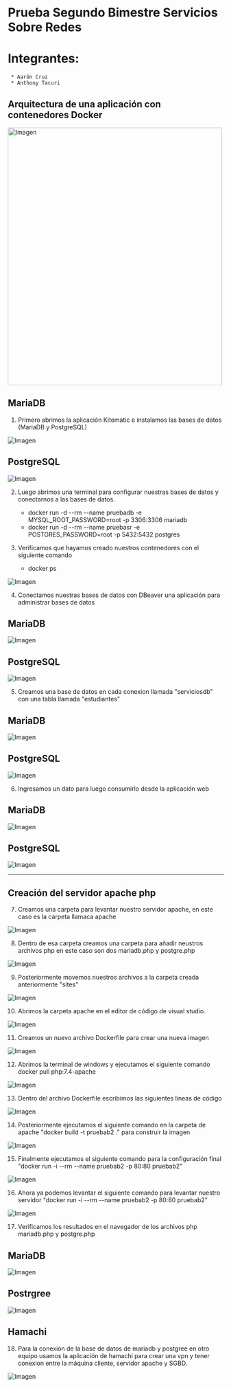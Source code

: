 # Prueba Segundo Bimestre Servicios Sobre Redes

# Integrantes:
     * Aarón Cruz
     * Anthony Tacuri

## Arquitectura de una aplicación con contenedores Docker

<img src="img/11.JPG" alt="Imagen" width="500" height="600">

## MariaDB

1. Primero abrimos la aplicación Kitematic e instalamos las bases de datos (MariaDB y PostgreSQL)

<img src="img/1.JPG" alt="Imagen">

## PostgreSQL

<img src="img/2.JPG" alt="Imagen">

2. Luego abrimos una terminal para configurar nuestras bases de datos y conectarnos a las bases de datos.

     * docker run -d --rm --name pruebadb -e MYSQL_ROOT_PASSWORD=root -p 3306:3306 mariadb
     * docker run -d --rm --name pruebasr -e POSTGRES_PASSWORD=root -p 5432:5432 postgres

3. Verificamos que hayamos creado nuestros contenedores con el siguiente comando 

     * docker ps

<img src="img/3.JPG" alt="Imagen">

4. Conectamos nuestras bases de datos con DBeaver una aplicación para administrar bases de datos

## MariaDB
<img src="img/4.JPG" alt="Imagen">

## PostgreSQL
<img src="img/5.JPG" alt="Imagen">

5. Creamos una base de datos en cada conexion llamada "serviciosdb" con una tabla llamada "estudiantes"

## MariaDB
<img src="img/6.JPG" alt="Imagen">

## PostgreSQL
<img src="img/7.JPG" alt="Imagen">

6. Ingresamos un dato para luego consumirlo desde la aplicación web

## MariaDB
<img src="img/8.JPG" alt="Imagen">

## PostgreSQL
<img src="img/9.JPG" alt="Imagen">

<hr>

## Creación del servidor apache php

7. Creamos una carpeta para levantar nuestro servidor apache, en este caso es la carpeta llamaca apache

<img src="img/10.JPG" alt="Imagen">

8. Dentro de esa carpeta creamos una carpeta para añadir neustros archivos php en este caso son dos mariadb.php y postgre.php

<img src="img/111.JPG" alt="Imagen">

9. Posteriormente movemos nuestros archivos a la carpeta creada anteriormente "sites"

<img src="img/12.JPG" alt="Imagen">

10. Abrimos la carpeta apache en el editor de código de visual studio.

<img src="img/13.JPG" alt="Imagen">

11. Creamos un nuevo archivo Dockerfile para crear una nueva imagen

<img src="img/14.JPG" alt="Imagen">

12. Abrimos la terminal de windows y ejecutamos el siguiente comando docker pull php:7.4-apache

<img src="img/15.JPG" alt="Imagen">

13. Dentro del archivo Dockerfile escribimos las siguientes lineas de código

<img src="img/16.JPG" alt="Imagen">

14. Posteriormente ejecutamos el siguiente comando en la carpeta de apache "docker build -t pruebab2 ." para construir la imagen

<img src="img/17.JPG" alt="Imagen">

15. Finalmente ejecutamos el siguiente comando para la configuración final "docker run -i --rm  --name pruebab2 -p 80:80 pruebab2"

<img src="img/18.JPG" alt="Imagen">

16. Ahora ya podemos levantar el siguiente comando para levantar nuestro servidor "docker run -i --rm --name pruebab2 -p 80:80 pruebab2"

<img src="img/19.JPG" alt="Imagen">

17. Verificamos los resultados en el navegador de los archivos php mariadb.php y postgre.php

## MariaDB

<img src="img/20.JPG" alt="Imagen">

## Postrgree

<img src="img/21.JPG" alt="Imagen">

## Hamachi

18. Para la conexión de la base de datos de mariadb y postgree en otro equipo usamos la aplicación de hamachi para crear una vpn y tener conexion entre la máquina cliente, servidor apache y SGBD.

<img src="img/22.JPG" alt="Imagen">








